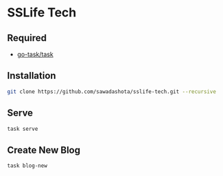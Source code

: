 SSLife Tech
===

Required
---

* [go-task/task](https://github.com/go-task/task)

Installation
---

```bash
git clone https://github.com/sawadashota/sslife-tech.git --recursive
```

Serve
---

```bash
task serve
```

Create New Blog
---

```bash
task blog-new
```
